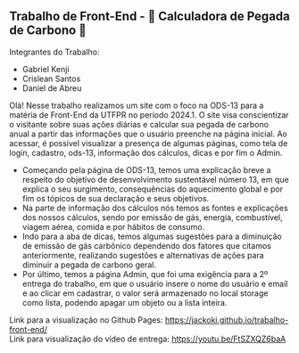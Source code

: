 ## Trabalho de Front-End - 🌱 Calculadora de Pegada de Carbono 🌱

Integrantes do Trabalho:
- Gabriel Kenji
- Crislean Santos
- Daniel de Abreu

Olá! Nesse trabalho realizamos um site com o foco na ODS-13 para a matéria de Front-End da UTFPR no período 2024.1.
O site visa conscientizar o visitante sobre suas ações diárias e calcular sua pegada de carbono anual a partir das informações que o usuário preenche na página inicial.
Ao acessar, é possível visualizar a presença de algumas páginas, como  tela de login, cadastro, ods-13, informação dos cálculos, dicas e por fim o Admin. 

- Começando pela página de ODS-13, temos uma explicação breve a respeito do objetivo de desenvolvimento sustentável número 13, em que explica o seu surgimento, consequências do aquecimento global e por fim os tópicos de sua declaração e seus objetivos.
- Na parte de informação dos cálculos nós temos as fontes e explicações dos nossos cálculos, sendo por emissão de gás, energia, combustível, viagem aérea, comida e por hábitos de consumo. 
- Indo para a aba de dicas, temos algumas sugestões para a diminuição de emissão de gás carbônico dependendo dos fatores que citamos anteriormente, realizando sugestões e alternativas de ações para diminuir a pegada de carbono geral.
- Por último, temos a página Admin, que foi uma exigência para a 2º entrega do trabalho, em que o usuário insere o nome do usuário e email e ao clicar em cadastrar, o valor será armazenado no local storage como lista, podendo apagar um objeto ou a lista inteira.

Link para a visualização no Github Pages: https://jackoki.github.io/trabalho-front-end/
<br>
Link para visualização do vídeo de entrega: https://youtu.be/FtSZXQZ6baA
